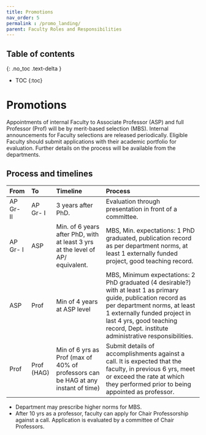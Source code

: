 ```yaml
---
title: Promotions
nav_order: 5
permalink : /promo_landing/
parent: Faculty Roles and Responsibilities
---
```


## Table of contents
{: .no_toc .text-delta } 
* TOC
{:toc}

# Promotions 

Appointments of internal Faculty to Associate Professor (ASP) and full Professor (Prof) will be by merit-based selection (MBS). 
Internal announcements for Faculty selections are released periodically. Eligible Faculty should submit applications with their academic portfolio for evaluation. Further details on the process will be available from the departments. 

## Process and timelines
| **From** | **To** | **Timeline**  | **Process** |
|:-----------|:-----------|:----------------------|:----------------------------------|
| AP  Gr- II | AP  Gr- I  | 3 years after PhD.                                                                | Evaluation through presentation in front of a committee.                                                                                                                                                                                                            |
| AP  Gr- I  | ASP        | Min. of 6 years after PhD, with at least 3 yrs at the level of AP/ equivalent.    | MBS, Min. expectations: 1 PhD graduated, publication record as per department norms, at least 1 externally funded project, good teaching record.                                                                                                                    |
| ASP        | Prof       | Min of 4 years at ASP level                                                       | MBS, Minimum expectations: 2 PhD graduated (4 desirable?)  with at least 1 as primary guide, publication record as per department norms, at least 1 externally funded project in last 4 yrs, good teaching record, Dept. institute administrative responsibilities. |
| Prof       | Prof (HAG) | Min of 6 yrs as Prof (max of 40% of professors can be HAG at any instant of time) | Submit details of accomplishments against a call. It is expected that the faculty, in previous 6 yrs, meet or exceed the rate at which they performed prior to being appointed as professor.                                                                        |

* Department may prescribe higher norms for MBS.   
* After 10 yrs as a professor, faculty can apply for Chair Professorship against a call. 
Application is evaluated by a committee of Chair Professors. 